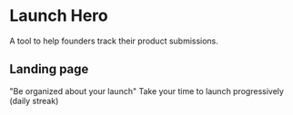 # Launch Hero

A tool to help founders track their product submissions.

## Landing page

"Be organized about your launch"
Take your time to launch progressively (daily streak)
